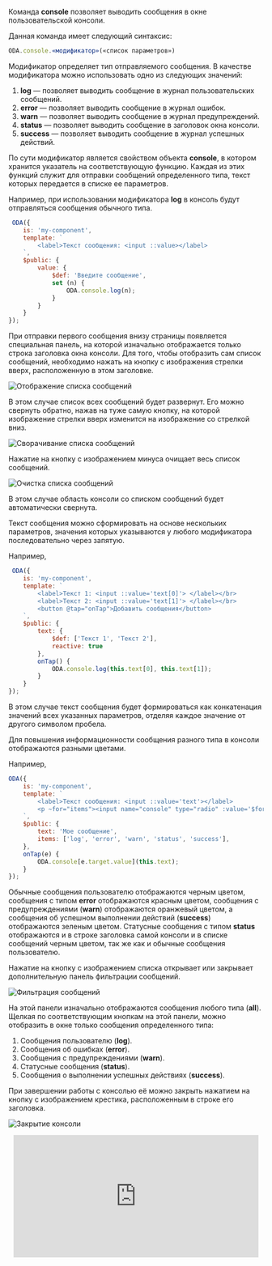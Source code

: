 Команда **console** позволяет выводить сообщения в окне пользовательской консоли.

Данная команда имеет следующий синтаксис:

```javascript
ODA.console.«модификатор»(«список параметров»)
```

Модификатор определяет тип отправляемого сообщения. В качестве модификатора можно использовать одно из следующих значений:

1. **log** — позволяет выводить сообщение в журнал пользовательских сообщений.
1. **error** — позволяет выводить сообщение в журнал ошибок.
1. **warn** — позволяет выводить сообщение в журнал предупреждений.
1. **status** — позволяет выводить сообщение в заголовок окна консоли.
1. **success** — позволяет выводить сообщение в журнал успешных действий.

По сути модификатор является свойством объекта **console**, в котором хранится указатель на соответствующую функцию. Каждая из этих функций служит для отправки сообщений определенного типа, текст которых передается в списке ее параметров.

Например, при использовании модификатора **log** в консоль будут отправляться сообщения обычного типа.

```javascript run_edit_[my-component.js]
 ODA({
    is: 'my-component',
    template: `
        <label>Текст сообщения: <input ::value></label>
    `,
    $public: {
        value: {
            $def: 'Введите сообщение',
            set (n) {
                ODA.console.log(n);
            }
        }
    }
});
```

При отправки первого сообщения внизу страницы появляется специальная панель, на которой изначально отображается только строка заголовка окна консоли. Для того, чтобы отобразить сам список сообщений, необходимо нажать на кнопку с изображения стрелки вверх, расположенную в этом заголовке.

![Отображение списка сообщений](learn/guide/api/commands/_images/ExpandConsole.png "Отобразить список сообщений")

В этом случае список всех сообщений будет развернут. Его можно свернуть обратно, нажав на туже самую кнопку, на которой изображение стрелки вверх изменится на изображение со стрелкой вниз.

![Сворачивание списка сообщений](learn/guide/api/commands/_images/CollapsConsole.png "Свернуть список сообщений")

Нажатие на кнопку с изображением минуса очищает весь список сообщений.

![Очистка списка сообщений](learn/guide/api/commands/_images/ClearConsole.png "Очистить список сообщений")

В этом случае область консоли со списком сообщений будет автоматически свернута.

Текст сообщения можно сформировать на основе нескольких параметров, значения которых указываются у любого модификатора последовательно через запятую.

Например,

```javascript run_edit_[my-component.js]
 ODA({
    is: 'my-component',
    template: `
        <label>Текст 1: <input ::value='text[0]'> </label></br>
        <label>Текст 2: <input ::value='text[1]'> </label></br>
        <button @tap="onTap">Добавить сообщения</button>
    `,
    $public: {
        text: {
            $def: ['Текст 1', 'Текст 2'],
            reactive: true
        },
        onTap() {
            ODA.console.log(this.text[0], this.text[1]);
        }
    }
});
```

В этом случае текст сообщения будет формироваться как конкатенация значений всех указанных параметров, отделяя каждое значение от другого символом пробела.

Для повышения информационности сообщения разного типа в консоли отображаются разными цветами.

Например,

```javascript run_edit_[my-component.js]
ODA({
    is: 'my-component',
    template: `
        <label>Текст сообщения: <input ::value='text'></label>
        <p ~for="items"><input name="console" type="radio" :value='$for.item' @tap="onTap">{{$for.item}}</p>
    `,
    $public: {
        text: 'Мое сообщение',
        items: ['log', 'error', 'warn', 'status', 'success'],
    },
    onTap(e) {
        ODA.console[e.target.value](this.text);
    }
});
```

Обычные сообщения пользователю отображаются черным цветом, сообщения с типом **error** отображаются красным цветом, сообщения с предупреждениями (**warn**) отображаются оранжевый цветом, а сообщения об успешном выполнении действий (**success**) отображаются зеленым цветом. Статусные сообщения с типом **status** отображаются и в строке заголовка самой консоли и в списке сообщений черным цветом, так же как и обычные сообщения пользователю.

Нажатие на кнопку с изображением списка открывает или закрывает дополнительную панель фильтрации сообщений.

![Фильтрация сообщений](learn/guide/api/commands/_images/FilterConsole.png "Отфильтровать сообщения")

На этой панели изначально отображаются сообщения любого типа (**all**). Щелкая по соответствующим кнопкам на этой панели, можно отобразить в окне только сообщения определенного типа:

1. Сообщения пользователю (**log**).
1. Сообщения об ошибках (**error**).
1. Сообщения с предупреждениями (**warn**).
1. Статусные сообщения (**status**).
1. Сообщения о выполнении успешных действиях (**success**).

При завершении работы с консолью её можно закрыть нажатием на кнопку с изображением крестика, расположенным в строке его заголовка.

![Закрытие консоли](learn/guide/api/commands/_images/CloseConsole.png "Закрыть консоль")

<div style="position:relative;padding-bottom:48%; margin:10px">
    <iframe src="https://www.youtube.com/embed/gaN6WnNQiOQ?start=0" frameborder="0" allow="accelerometer; autoplay; encrypted-media; gyroscope; picture-in-picture" allowfullscreen
    	style="position:absolute;width:100%;height:100%;"></iframe>
</div>
